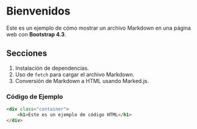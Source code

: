 # Bienvenidos

Este es un ejemplo de cómo mostrar un archivo Markdown en una página web con **Bootstrap 4.3**.

## Secciones

1. Instalación de dependencias.
2. Uso de `fetch` para cargar el archivo Markdown.
3. Conversión de Markdown a HTML usando Marked.js.

### Código de Ejemplo

```html
<div class="container">
    <h1>Este es un ejemplo de código HTML</h1>
</div>
